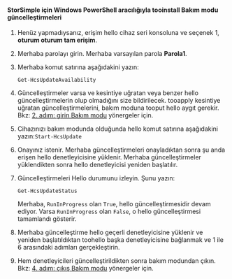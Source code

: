 <!--author=SharS last changed: 9/17/15-->

#### <a name="tooinstall-maintenance-mode-updates-via-windows-powershell-for-storsimple"></a>StorSimple için Windows PowerShell aracılığıyla tooinstall Bakım modu güncelleştirmeleri
1. Henüz yapmadıysanız, erişim hello cihaz seri konsoluna ve seçenek 1, **oturum oturum tam erişim**. 
2. Merhaba parolayı girin. Merhaba varsayılan parola **Parola1**.
3. Merhaba komut satırına aşağıdakini yazın:
   
     `Get-HcsUpdateAvailability` 
4. Güncelleştirmeler varsa ve kesintiye uğratan veya benzer hello güncelleştirmelerin olup olmadığını size bildirilecek. tooapply kesintiye uğratan güncelleştirmelerini, bakım moduna tooput hello aygıt gerekir. Bkz: [2. adım: girin Bakım modu](../articles/storsimple/storsimple-update-device.md#step2) yönergeler için.
5. Cihazınızı bakım modunda olduğunda hello komut satırına aşağıdakini yazın:`Start-HcsUpdate`
6. Onayınız istenir. Merhaba güncelleştirmeleri onayladıktan sonra şu anda erişen hello denetleyicisine yüklenir. Merhaba güncelleştirmeler yüklendikten sonra hello denetleyicisi yeniden başlatılır. 
7. Güncelleştirmeleri Hello durumunu izleyin. Şunu yazın:
   
    `Get-HcsUpdateStatus`
   
    Merhaba, `RunInProgress` olan `True`, hello güncelleştirmesidir devam ediyor. Varsa `RunInProgress` olan `False`, o hello güncelleştirmesi tamamlandı gösterir.  
8. Merhaba güncelleştirme hello geçerli denetleyicisine yüklenir ve yeniden başlatıldıktan toohello başka denetleyicisine bağlanmak ve 1 ile 6 arasındaki adımları gerçekleştirin.
9. Hem denetleyicileri güncelleştirildikten sonra bakım modundan çıkın. Bkz: [4. adım: çıkış Bakım modu](../articles/storsimple/storsimple-update-device.md#step4) yönergeler için.

